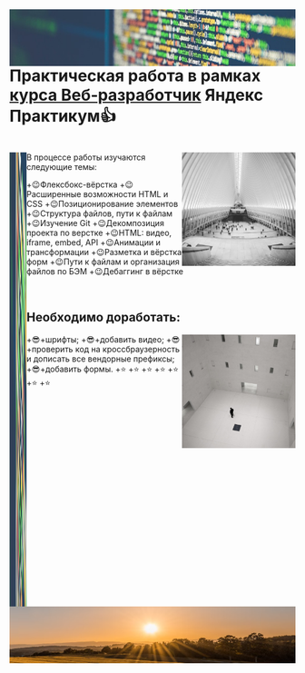 



<img align="right" src="./images/code.jpeg" alt="project photo" height="100" width="1100">
<br/>

# Практическая работа в рамках [курса Веб‑разработчик](https://practicum.yandex.ru/web/) Яндекс Практикум:thumbsup:

<br/>

<img align="right" src="./images/cards-interliving.png" height="200" width="200">
<img align="left" src="./images/code.jpeg" alt="project photo" height="800" width="30"


## В процессе работы изучаются следующие темы:

 +:wink:Флексбокс-вёрстка
 +:wink:Расширенные возможности HTML и CSS
 +:wink:Позиционирование элементов
 +:wink:Структура файлов, пути к файлам
 +:wink:Изучение Git
 +:wink:Декомпозиция проекта по верстке
 +:wink:HTML: видео, iframe, embed, API
 +:wink:Анимации и трансформации
 +:wink:Разметка и вёрстка форм
 +:wink:Пути к файлам и организация файлов по БЭМ
 +:wink:Дебаггинг в вёрстке

<br clear="right"/>


## Необходимо доработать:

<img align="right" src="./images/cards-question.png" alt="project photo" height="200" width="200">

 +:sunglasses:+шрифты;
 +:sunglasses:+добавить видео;
 +:sunglasses:+проверить код на кроссбраузерность и дописать все вендорные префиксы;
 +:sunglasses:+добавить формы.
 +:star:
 +:star:
 +:star:
 +:star:
 +:star:
 +:star:
 +:star:

 <br clear="right"/>
 <br clear="left"/>

<img align="right" src="./images/sun.PNG" height="100" width="1100">



